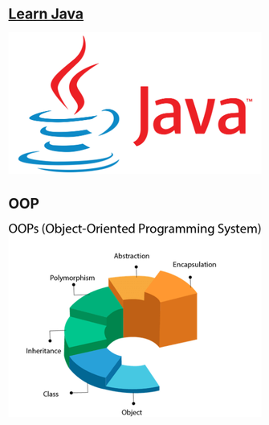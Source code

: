 # [Learn Java](https://docs.oracle.com/javase/tutorial/index.html)  


![alt text](https://github.com/SyedT1/Java/blob/main/img/1_iIXOmGDzrtTJmdwbn7cGMw%20(1).jpg)

# OOP  

![alt text](https://github.com/SyedT1/Cpp/blob/master/img/java-oops.jpg)  
